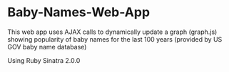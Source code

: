 # Baby-Names-Web-App

This web app uses AJAX calls to dynamically update a graph (graph.js) showing popularity of baby names for the last 100 years (provided by US GOV baby name database)

Using Ruby Sinatra 2.0.0
